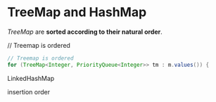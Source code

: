 # TreeMap and HashMap

 _TreeMap_ are **sorted according to their natural order**.

// Treemap is ordered 

```java
// Treemap is ordered
for (TreeMap<Integer, PriorityQueue<Integer>> tm : m.values()) {
```

LinkedHashMap

insertion order

